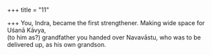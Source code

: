 +++
title = "11"

+++
You, Indra, became the first strengthener. Making wide space for  Uśanā Kāvya,  
(to him as?) grandfather you handed over Navavāstu, who was to be  delivered up, as his own grandson.  